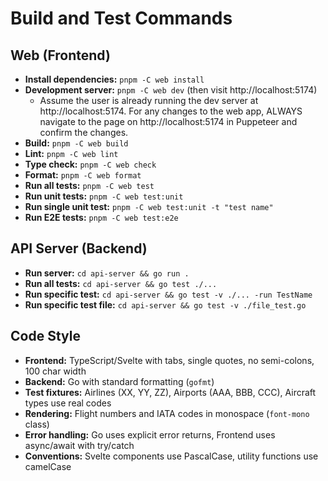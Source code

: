 # Build and Test Commands

## Web (Frontend)
- **Install dependencies:** `pnpm -C web install`
- **Development server:** `pnpm -C web dev` (then visit http://localhost:5174)
  - Assume the user is already running the dev server at http://localhost:5174. For any changes to the web app, ALWAYS navigate to the page on http://localhost:5174 in Puppeteer and confirm the changes.
- **Build:** `pnpm -C web build`
- **Lint:** `pnpm -C web lint`
- **Type check:** `pnpm -C web check`
- **Format:** `pnpm -C web format`
- **Run all tests:** `pnpm -C web test`
- **Run unit tests:** `pnpm -C web test:unit`
- **Run single unit test:** `pnpm -C web test:unit -t "test name"`
- **Run E2E tests:** `pnpm -C web test:e2e`

## API Server (Backend)
- **Run server:** `cd api-server && go run .`
- **Run all tests:** `cd api-server && go test ./...`
- **Run specific test:** `cd api-server && go test -v ./... -run TestName`
- **Run specific test file:** `cd api-server && go test -v ./file_test.go`

## Code Style
- **Frontend:** TypeScript/Svelte with tabs, single quotes, no semi-colons, 100 char width
- **Backend:** Go with standard formatting (`gofmt`)
- **Test fixtures:** Airlines (XX, YY, ZZ), Airports (AAA, BBB, CCC), Aircraft types use real codes
- **Rendering:** Flight numbers and IATA codes in monospace (`font-mono` class)
- **Error handling:** Go uses explicit error returns, Frontend uses async/await with try/catch
- **Conventions:** Svelte components use PascalCase, utility functions use camelCase
